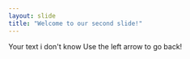 ```yaml
---
layout: slide
title: "Welcome to our second slide!"
---
```

Your text i don't know
Use the left arrow to go back!
